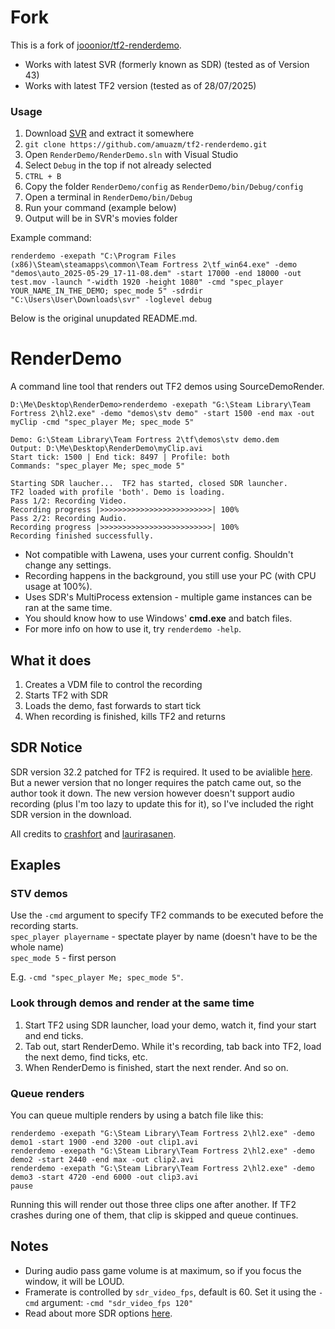 # Fork
This is a fork of [jooonior/tf2-renderdemo](https://github.com/jooonior/tf2-renderdemo).
- Works with latest SVR (formerly known as SDR) (tested as of Version 43)
- Works with latest TF2 version (tested as of 28/07/2025)
### Usage
1. Download [SVR](https://github.com/crashfort/SourceDemoRender/releases) and extract it somewhere
2. `git clone https://github.com/amuazm/tf2-renderdemo.git`
3. Open `RenderDemo/RenderDemo.sln` with Visual Studio
4. Select `Debug` in the top if not already selected
5. `CTRL + B`
6. Copy the folder `RenderDemo/config` as `RenderDemo/bin/Debug/config`
7. Open a terminal in `RenderDemo/bin/Debug`
8. Run your command (example below)
9. Output will be in SVR's movies folder

Example command:
```
renderdemo -exepath "C:\Program Files (x86)\Steam\steamapps\common\Team Fortress 2\tf_win64.exe" -demo "demos\auto_2025-05-29_17-11-08.dem" -start 17000 -end 18000 -out test.mov -launch "-width 1920 -height 1080" -cmd "spec_player YOUR_NAME_IN_THE_DEMO; spec_mode 5" -sdrdir "C:\Users\User\Downloads\svr" -loglevel debug
```

Below is the original unupdated README.md.

# RenderDemo

A command line tool that renders out TF2 demos using SourceDemoRender.

```
D:\Me\Desktop\RenderDemo>renderdemo -exepath "G:\Steam Library\Team Fortress 2\hl2.exe" -demo "demos\stv demo" -start 1500 -end max -out myClip -cmd "spec_player Me; spec_mode 5"

Demo: G:\Steam Library\Team Fortress 2\tf\demos\stv demo.dem
Output: D:\Me\Desktop\RenderDemo\myClip.avi
Start tick: 1500 | End tick: 8497 | Profile: both
Commands: "spec_player Me; spec_mode 5"

Starting SDR laucher...  TF2 has started, closed SDR launcher.
TF2 loaded with profile 'both'. Demo is loading.
Pass 1/2: Recording Video.
Recording progress |>>>>>>>>>>>>>>>>>>>>>>>>>| 100%
Pass 2/2: Recording Audio.
Recording progress |>>>>>>>>>>>>>>>>>>>>>>>>>| 100%
Recording finished successfully.
```


- Not compatible with Lawena, uses your current config. Shouldn't change any settings.
- Recording happens in the background, you still use your PC (with CPU usage at 100%).
- Uses SDR's MultiProcess extension - multiple game instances can be ran at the same time.
- You should know how to use Windows' **cmd.exe** and batch files.
- For more info on how to use it, try `renderdemo -help`.


## What it does

1. Creates a VDM file to control the recording
2. Starts TF2 with SDR
3. Loads the demo, fast forwards to start tick
4. When recording is finished, kills TF2 and returns

## SDR Notice

SDR version 32.2 patched for TF2 is required. It used to be avialible [here](https://github.com/laurirasanen/SourceDemoRender/releases/tag/32.2-a1). But a newer version that no longer requires the patch came out, so the author took it down. The new version however doesn't support audio recording (plus I'm too lazy to update this for it), so I've included the right SDR version in the download.

All credits to [crashfort](https://github.com/crashfort) and [laurirasanen](https://github.com/laurirasanen).

## Exaples

### STV demos

Use the `-cmd` argument to specify TF2 commands to be executed before the recording starts.  
`spec_player playername` - spectate player by name (doesn't have to be the whole name)  
`spec_mode 5` - first person

E.g. `-cmd "spec_player Me; spec_mode 5"`.

### Look through demos and render at the same time

1. Start TF2 using SDR launcher, load your demo, watch it, find your start and end ticks.
2. Tab out, start RenderDemo. While it's recording, tab back into TF2, load the next demo, find ticks, etc.
3. When RenderDemo is finished, start the next render. And so on.

### Queue renders

You can queue multiple renders by using a batch file like this:

```
renderdemo -exepath "G:\Steam Library\Team Fortress 2\hl2.exe" -demo demo1 -start 1900 -end 3200 -out clip1.avi
renderdemo -exepath "G:\Steam Library\Team Fortress 2\hl2.exe" -demo demo2 -start 2440 -end max -out clip2.avi
renderdemo -exepath "G:\Steam Library\Team Fortress 2\hl2.exe" -demo demo3 -start 4720 -end 6000 -out clip3.avi
pause
```

Running this will render out those three clips one after another. If TF2 crashes during one of them, that clip is skipped and queue continues.

## Notes

- During audio pass game volume is at maximum, so if you focus the window, it will be LOUD.
- Framerate is controlled by `sdr_video_fps`, default is 60. Set it using the `-cmd` argument: `-cmd "sdr_video_fps 120"`
- Read about more SDR options [here](https://github.com/crashfort/SourceDemoRender/blob/32.1/ReadMe.md).

